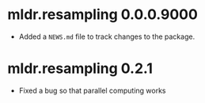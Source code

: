 # mldr.resampling 0.0.0.9000

* Added a `NEWS.md` file to track changes to the package.


# mldr.resampling 0.2.1

* Fixed a bug so that parallel computing works

